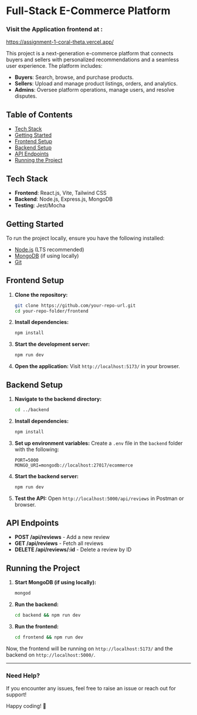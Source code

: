 # Full-Stack E-Commerce Platform

### Visit the Application frontend at : 
https://assignment-1-coral-theta.vercel.app/

This project is a next-generation e-commerce platform that connects buyers and sellers with personalized recommendations and a seamless user experience. The platform includes:

- **Buyers**: Search, browse, and purchase products.
- **Sellers**: Upload and manage product listings, orders, and analytics.
- **Admins**: Oversee platform operations, manage users, and resolve disputes.



## Table of Contents
- [Tech Stack](#tech-stack)
- [Getting Started](#getting-started)
- [Frontend Setup](#frontend-setup)
- [Backend Setup](#backend-setup)
- [API Endpoints](#api-endpoints)
- [Running the Project](#running-the-project)

## Tech Stack
- **Frontend**: React.js, Vite, Tailwind CSS
- **Backend**: Node.js, Express.js, MongoDB
- **Testing**: Jest/Mocha

## Getting Started
To run the project locally, ensure you have the following installed:
- [Node.js](https://nodejs.org/) (LTS recommended)
- [MongoDB](https://www.mongodb.com/) (if using locally)
- [Git](https://git-scm.com/)

## Frontend Setup

1. **Clone the repository:**
   ```bash
   git clone https://github.com/your-repo-url.git
   cd your-repo-folder/frontend
   ```

2. **Install dependencies:**
   ```bash
   npm install
   ```

3. **Start the development server:**
   ```bash
   npm run dev
   ```

4. **Open the application:**
   Visit `http://localhost:5173/` in your browser.

## Backend Setup

1. **Navigate to the backend directory:**
   ```bash
   cd ../backend
   ```

2. **Install dependencies:**
   ```bash
   npm install
   ```

3. **Set up environment variables:**
   Create a `.env` file in the `backend` folder with the following:
   ```env
   PORT=5000
   MONGO_URI=mongodb://localhost:27017/ecommerce
   ```

4. **Start the backend server:**
   ```bash
   npm run dev
   ```

5. **Test the API:**
   Open `http://localhost:5000/api/reviews` in Postman or browser.

## API Endpoints

- **POST /api/reviews** - Add a new review
- **GET /api/reviews** - Fetch all reviews
- **DELETE /api/reviews/:id** - Delete a review by ID

## Running the Project

1. **Start MongoDB (if using locally):**
   ```bash
   mongod
   ```

2. **Run the backend:**
   ```bash
   cd backend && npm run dev
   ```

3. **Run the frontend:**
   ```bash
   cd frontend && npm run dev
   ```

Now, the frontend will be running on `http://localhost:5173/` and the backend on `http://localhost:5000/`.

---
### Need Help?
If you encounter any issues, feel free to raise an issue or reach out for support!

Happy coding! 🚀

